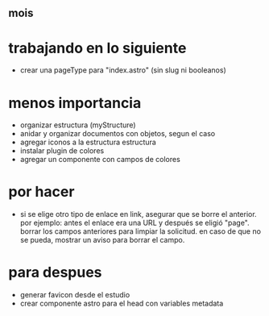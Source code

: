 ## mois

# trabajando en lo siguiente

- crear una pageType para "index.astro" (sin slug ni booleanos) 

# menos importancia

- organizar estructura (myStructure)
- anidar y organizar documentos con objetos, segun el caso
- agregar iconos a la estructura estructura 
- instalar plugin de colores
- agregar un componente con campos de colores

# por hacer

- si se elige otro tipo de enlace en link, asegurar que se borre el anterior. por ejemplo: antes el enlace era una URL y después se eligió "page". borrar los campos anteriores para limpiar la solicitud. en caso de que no se pueda, mostrar un aviso para borrar el campo. 

# para despues

- generar favicon desde el estudio
- crear componente astro para el head con variables metadata